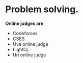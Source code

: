 # Problem solving.

**Online judges are**
- Codeforces
- CSES
- Uva online judge
- LightOj
- Uri online judge
